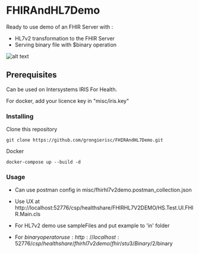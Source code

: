 # FHIRAndHL7Demo

Ready to use demo of an FHIR Server with :
* HL7v2 transformation to the FHIR Server 
* Serving binary file with $binary operation

![alt text](https://raw.githubusercontent.com/grongierisc/FHIRAndHL7Demo/master/misc/FHIRHL7v2Demo.png)

## Prerequisites

Can be used on Intersystems IRIS For Health.

For docker, add your licence key in "misc/iris.key"

### Installing

Clone this repository

```
git clone https://github.com/grongierisc/FHIRAndHL7Demo.git
```

Docker

```
docker-compose up --build -d
```

### Usage

* Can use postman config in misc/fhirhl7v2demo.postman_collection.json

* Use UX at http://localhost:52776/csp/healthshare/FHIRHL7V2DEMO/HS.Test.UI.FHIR.Main.cls

* For HL7v2 demo use sampleFiles and put example to 'in' folder

* For $binary operator use : http://localhost:52776/csp/healthshare/fhirhl7v2demo/fhir/stu3/Binary/2/$binary
